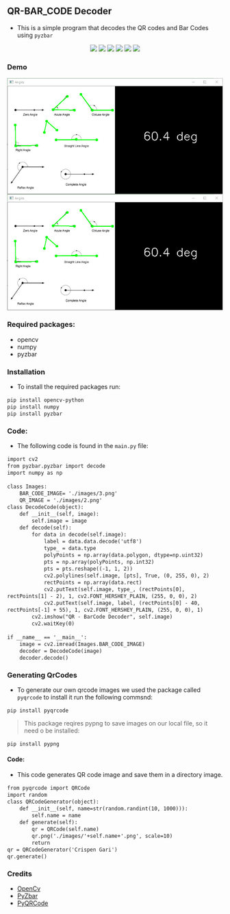 ## QR-BAR_CODE Decoder
* This is a simple program that decodes the QR codes and Bar Codes using `pyzbar`

<p align="center">
<img src="https://img.shields.io/static/v1?label=language&message=python&color=green"/>
<img src="https://img.shields.io/static/v1?label=package&message=opencv&color=yellow"/>
<img src="https://img.shields.io/static/v1?label=package&message=pyzbar&color=pink"/>
<img src="https://img.shields.io/static/v1?label=package&message=numpy&color=blueviolet"/>
<img src="https://img.shields.io/static/v1?label=package&message=pyqrcode&color=black"/>
<img src="https://img.shields.io/static/v1?label=package&message=pyimage&color=orange"/>
</p>

### Demo
<img align="center" src="https://github.com/CrispenGari/Opencv-Python/blob/main/angle-finder/bandicam%202021-04-14%2012-26-30-705.jpg" alt="demo"/>
<img align="center" src="https://github.com/CrispenGari/Opencv-Python/blob/main/angle-finder/bandicam%202021-04-14%2012-26-30-705.jpg" alt="demo"/>

### Required packages:
* opencv
* numpy
* pyzbar

### Installation
* To install the required packages run:
`````shell
pip install opencv-python
pip install numpy
pip install pyzbar
`````
### Code:
* The following code is found in the `main.py` file:
```
import cv2
from pyzbar.pyzbar import decode
import numpy as np

class Images:
    BAR_CODE_IMAGE= './images/3.png'
    QR_IMAGE = './images/2.png'
class DecodeCode(object):
    def __init__(self, image):
        self.image = image
    def decode(self):
        for data in decode(self.image):
            label = data.data.decode('utf8')
            type_ = data.type
            polyPoints = np.array(data.polygon, dtype=np.uint32)
            pts = np.array(polyPoints, np.int32)
            pts = pts.reshape((-1, 1, 2))
            cv2.polylines(self.image, [pts], True, (0, 255, 0), 2)
            rectPoints = np.array(data.rect)
            cv2.putText(self.image, type_, (rectPoints[0], rectPoints[1] - 2), 1, cv2.FONT_HERSHEY_PLAIN, (255, 0, 0), 2)
            cv2.putText(self.image, label, (rectPoints[0] - 40, rectPoints[-1] + 55), 1, cv2.FONT_HERSHEY_PLAIN, (255, 0, 0), 1)
        cv2.imshow("QR - BarCode Decoder", self.image)
        cv2.waitKey(0)

if __name__ == '__main__':
    image = cv2.imread(Images.BAR_CODE_IMAGE)
    decoder = DecodeCode(image)
    decoder.decode()
```
### Generating QrCodes
* To generate our own qrcode images we used the package called `pyqrcode` to install it run the following commsnd:
```shell
pip install pyqrcode
```
> This package reqires pypng to save images on our local file, so it need o be installed:

````shell
pip install pypng
````
#### Code:
* This code generates QR code image and save them in a directory image.
```
from pyqrcode import QRCode
import random
class QRCodeGenerator(object):
    def __init__(self, name=str(random.randint(10, 1000))):
        self.name = name
    def generate(self):
        qr = QRCode(self.name)
        qr.png('./images/'+self.name+'.png', scale=10)
        return
qr = QRCodeGenerator('Crispen Gari')
qr.generate()
```
### Credits
* [OpenCv](https://docs.opencv.org/master/dc/da5/tutorial_py_drawing_functions.html)
* [PyZbar](https://pypi.org/project/pyzbar/)
* [PyQRCode](https://pythonhosted.org/PyQRCode/moddoc.html)